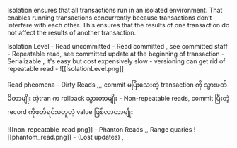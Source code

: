 
Isolation ensures that all transactions run in an isolated environment. 
That enables running transactions concurrently because transactions don’t interfere with each other.
This ensures that the results of one transaction do not affect the results of another transaction.

Isolation Level
	- Read uncommitted
	- Read committed , see committed staff
		- Repeatable read, see committed update at the beginning of transaction
	- Serializable  , it's easy but cost expensively slow
	- versioning can get rid of repeatable read
	- ![[IsolationLevel.png]]

Read pheomena
	- Dirty Reads ,,, commit မပြီးသေးတဲ့ transaction ကို သွားဖတ်မိတာမျိုး အဲ့tran က rollback သွားတာမျိုး
	- Non-repeatable reads, commit ပြီးတဲ့ record ကိုဖတ်ရင်းမတူတဲ့ value ဖြစ်လာတာမျိုး  


![[non_repeatable_read.png]]
	- Phanton Reads ,, Range quaries
![[phantom_read.png]]
	- (Lost updates) , 
